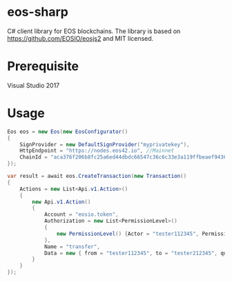 # eos-sharp
C# client library for EOS blockchains. The library is based on https://github.com/EOSIO/eosjs2 and MIT licensed.

# Prerequisite

Visual Studio 2017 

# Usage

```csharp
Eos eos = new Eos(new EosConfigurator()
{
    SignProvider = new DefaultSignProvider("myprivatekey"),
    HttpEndpoint = "https://nodes.eos42.io", //Mainnet
    ChainId = "aca376f206b8fc25a6ed44dbdc66547c36c6c33e3a119ffbeaef943642f0e906"
});

var result = await eos.CreateTransaction(new Transaction()
{
    Actions = new List<Api.v1.Action>()
    {
        new Api.v1.Action()
        {
            Account = "eosio.token",
            Authorization = new List<PermissionLevel>()
            {
                new PermissionLevel() {Actor = "tester112345", Permission = "active" }
            },
            Name = "transfer",
            Data = new { from = "tester112345", to = "tester212345", quantity = "0.0001 EOS", memo = "hello crypto world!" }
        }
    }
});
```
